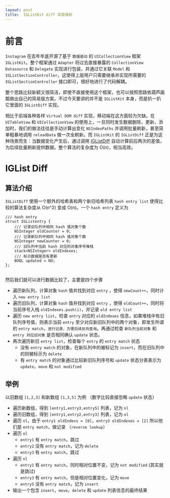 ```yaml
---
layout: post
title:  IGListKit diff 实现简析
---
```


# 前言

`Instagram` 在去年年底开源了基于 `数据驱动` 的 `UICollectionView` 框架 `IGListKit`。整个框架通过 `Adapter` 将过去直接暴露的 `CollectionView` `Datasource` 和 `Delegate` 实现进行包装，并通过它关联 `Model` 和 `IGListSectionController`。这使得上层用户只需要继承并实现所需要的 `IGListSectionController` 接口即可，很好地进行了代码解耦。

整个思路比较新颖又很简洁，即使不直接使用这个框架，也可以按照思路依葫芦画瓢做出自己的简易版方案。不过今天要讲的并不是 `IGListKit` 本身，而是扒一扒它里面的 `IGListDiff` 实现。


相比于前端各种各样 `Virtual DOM diff` 实现，移动端在这方面较为欠缺。在 `UITableView` 和 `UICollectionView` 的使用上，一旦同时发生数据删除，更新，添加时，我们的做法往往是手动计算出变化 `NSIndexPaths` 并调用批量刷新，甚至简单粗暴地调用 `reloadData` 做一次全刷新。而 `IGListKit` 的 `IGListDiff` 正是为这种场景而生：当数据变化产生后，通过调用 [IGListDiff](https://github.com/Instagram/IGListKit/blob/master/Source/Common/IGListDiff.mm) 自动计算前后两次的差值，为后续批量刷新提供数据。整个算法的复杂度为 O(n)，相当高效。


# IGList Diff


## 算法介绍

`IGListDiff` 使用一个额外的哈希表和两个新旧哈希列表 `hash entry list` 使得比较的算法复杂度从 O(n^2) 变成 O(n)。一个 `hash entry` 定义为
	
	
```objc
/// hash entry
struct IGListentry {
    /// 记录旧队列中相同 hash 值对象个数
    NSInteger oldCounter = 0;
    /// 记录新队列中相同 hash 值对象个数
    NSInteger newCounter = 0;
    /// 旧队列中当前 hash 对应的对象序号堆栈
    stack<NSInteger> oldIndexes;
    /// 标示数据是否有更新
    BOOL updated = NO;
};
	
```

然后我们就可以进行数据比较了，主要是四个步骤	

* 遍历新队列，计算对象 `hash` 值并找到对应 `entry` ，使得 `newCount++`，同时计入 `new entry list`
* 遍历旧队列，计算对象 `hash` 值并找到对应 `entry` ，使得 `oldCount++`，同时将当前序号入栈 `oldIndexes.push(i)`，并记录 `old entry list`
* 遍历 `new entry list`，检查 `entry` 对应的 `oldIndexes` 信息，如果堆栈中有旧队列序号值，则表示当前 `entry` 至少对应新旧队列中的两个对象，即发生所谓的 `entry match`，`进行记录，方便后续反向查询`。再通过检查 `新队列当前对象` 和 `entry 对应旧对象` 是否相同确认 `update` 状态。
* 再次遍历新旧 `entry list`，检查每个 `entry` 的 `entry match` 状态 
	* 没有 `entry match` 的对象，在新队列中的被标记为 `insert`，而在旧队列中的则被标示为 `delete`
	* 有 `entry match` 的对象通过比较新旧队列序号和 `update` 状态分表表示为 `update`，`move` 和 `not modified`


## 举例

以旧数组 `[1,2,3]` 和新数组 `[1,3,5]` 为例 （数字比较直接忽略 `update` 状态）

* 遍历新数组，得到 `[entry1,entry3,entry5]` 列表，记为 `nl`
* 遍历旧数组，得到 `[entry1,entry2,entry3]` 列表，记为 `ol`
* 遍历 `nl`，由于 `entry1 oldIndexs = [0]`，`entry3 oldIndexes = [2]` 所以他们是 `entry match`，做记录 （`reverse lookup`）
* 遍历 `ol` 
	* `entry1` 有 `entry match`，跳过
	* `entry2` 没有 `entry match`，记为 `delete`
	* `entry3` 有 `entry match`，跳过
* 遍历 `nl`
	* `entry1` 有 `entry match`，同时相对位置不变，记为 `not modified` (其实就是跳过)
	* `entry3` 有 `entry match`，但是相对位置变化，记为 `move`
	* `entry5` 没有 `entry match`，记为 `insert`	
* 输出一个包含 `insert`，`move`，`delete` 和 `update` 列表信息的最终结果